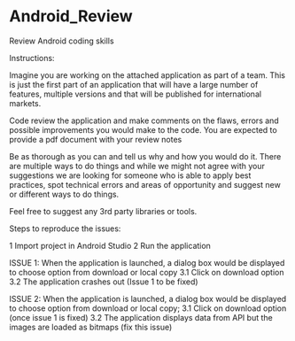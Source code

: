 # Android_Review
Review Android coding skills

Instructions:

Imagine you are working on the attached application as part of a team. This is just the first part of an application that will have a large number of features, multiple versions and that will be published for international markets.

Code review the application and make comments on the flaws, errors and possible improvements you would make to the code. You are expected to provide a pdf document with your review notes

Be as thorough as you can and tell us why and how you would do it. There are multiple ways to do things and while we might not agree with your suggestions we are looking for someone who is able to apply best practices, spot technical errors and areas of opportunity and suggest new or different ways to do things.

Feel free to suggest any 3rd party libraries or tools.


Steps to reproduce the issues:

1 Import project in Android Studio 
2 Run the application

ISSUE 1:
When the application is launched, a dialog box would be displayed to choose option from download or local copy
3.1 Click on download option
3.2 The application crashes out (Issue 1 to be fixed)

ISSUE 2:
When the application is launched, a dialog box would be displayed to choose option from download or local copy; 
3.1 Click on download option (once issue 1 is fixed)
3.2 The application displays data from API but the images are loaded as bitmaps (fix this issue)




